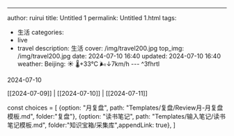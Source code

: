 ---
author: ruirui
title: Untitled 1
permalink:  Untitled 1.html
tags:
  - 生活
categories:
  - live
  - travel
description: 生活
cover: /img/travel200.jpg
top_img: /img/travel200.jpg
date: 2024-07-10 16:40
updated: 2024-07-10 16:40
weather: Beijing: ☀️   🌡️+33°C 🌬️↓7km/h
--- ^3fhrtl

2024-07-10 

[[2024-07-09]] | [[2024-07-10]] | [[2024-07-11]]

const choices = [
 {option: "月复盘", path: "Templates/复盘/Review月-月复盘模板.md", folder:"复盘"},
 {option: "读书笔记", path: "Templates/输入笔记/读书笔记模板.md", folder:"知识宝箱/采集库",appendLink: true},
]
